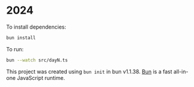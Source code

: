 # 2024

To install dependencies:

```bash
bun install
```

To run:

```bash
bun --watch src/dayN.ts
```

This project was created using `bun init` in bun v1.1.38. [Bun](https://bun.sh) is a fast all-in-one JavaScript runtime.
